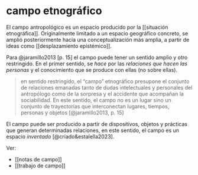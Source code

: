 # campo etnográfico
El campo antropológico es un espacio producido por la [[situación etnográfica]]. Originalmente limitado a un espacio geográfico concreto, se amplió posteriormente hacia una conceptualización más amplia, a partir de ideas como [[desplazamiento epistémico]].

Para @jaramillo2013 [p. 15] el campo puede tener un sentido amplio y otro restringido. En el primer sentido, se *hace* por las *relaciones que hacen las personas* y el conocimiento que se produce con ellas (no sobre ellas).

>en sentido restringido, el “campo” etnográfico presupone el conjunto de relaciones emanadas tanto de dudas intelectuales y personales del antropólogo como de la sorpresa y el accidente que acompañan la sociabilidad. En este sentido, el campo no es un lugar sino un conjunto de trayectorias que interconectan lugares, tiempos, personas y objetos [@jaramillo2013, p. 15]

El campo puede ser producido a partir de dispositivos, objetos y prácticas que generan determinadas relaciones, en este sentido, el campo es un espacio *inventado* [@criado&estalella2023].

Ver:

- [[notas de campo]]
- [[trabajo de campo]]
